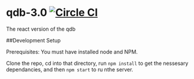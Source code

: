 # qdb-3.0  [![Circle CI](https://circleci.com/gh/rit-sse/qdb-3.0/tree/master.svg?style=svg)](https://circleci.com/gh/rit-sse/qdb-3.0/tree/master)
The react version of the qdb

##Development Setup

Prerequisites:
You must have installed node and NPM.

Clone the repo, cd into that directory, run `npm install` to get the nessesary dependancies, and then `npm start` to ru nthe server.
